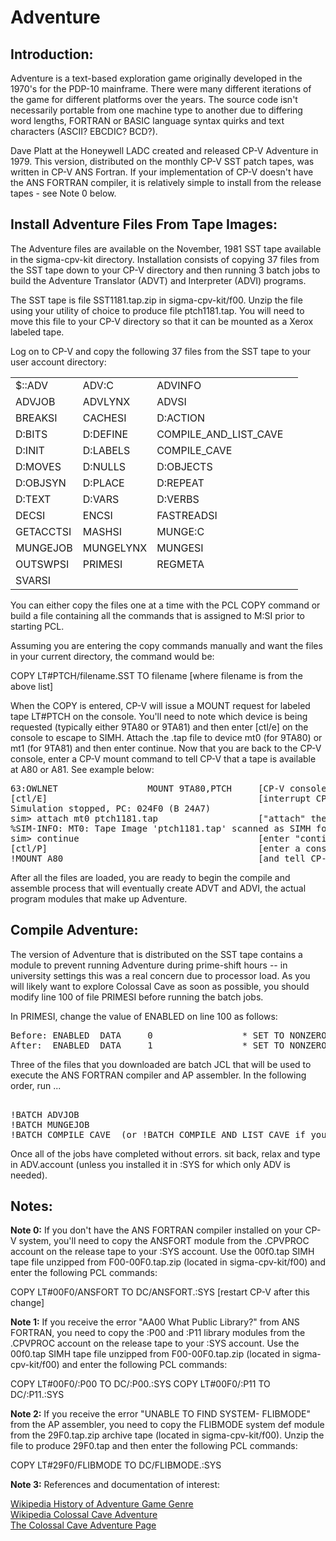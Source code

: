 
# Adventure

## Introduction:

Adventure is a text-based exploration game originally developed in the 1970's for the PDP-10 mainframe.  There were many different iterations of the game for different platforms over the years.  The source code isn't necessarily portable from one machine type to another due to differing word lengths, FORTRAN or BASIC language syntax quirks and text characters (ASCII? EBCDIC? BCD?).

Dave Platt at the Honeywell LADC created and released CP-V Adventure in 1979.  This version, distributed on the monthly CP-V SST patch tapes, was written in CP-V ANS Fortran.  If your implementation of CP-V doesn't have the ANS FORTRAN compiler, it is relatively simple to install from the release tapes - see Note 0 below.

## Install Adventure Files From Tape Images:

The Adventure files are available on the November, 1981 SST tape available in the sigma-cpv-kit directory.  Installation consists of copying 37 files from the SST tape down to your CP-V directory and then running 3 batch jobs to build the Adventure Translator (ADVT) and Interpreter (ADVI) programs.

The SST tape is file SST1181.tap.zip in sigma-cpv-kit/f00.  Unzip the file using your utility of choice to produce file ptch1181.tap.  You will need to move this file to your CP-V directory so that it can be mounted as a Xerox labeled tape.

Log on to CP-V and copy the following 37 files from the SST tape to your user account directory:


|                      |                     |                     |                     |
|----------------------|---------------------|---------------------|---------------------|
|$::ADV |ADV:C |ADVINFO|
|ADVJOB | ADVLYNX| ADVSI|
|BREAKSI |CACHESI|D:ACTION|
|D:BITS|D:DEFINE|COMPILE_AND_LIST_CAVE |
|D:INIT|D:LABELS|COMPILE_CAVE|
|D:MOVES|D:NULLS|D:OBJECTS|
|D:OBJSYN|D:PLACE|D:REPEAT|
|D:TEXT|D:VARS|D:VERBS|
|DECSI|ENCSI|FASTREADSI|
|GETACCTSI|MASHSI|MUNGE:C|
|MUNGEJOB|MUNGELYNX|MUNGESI|
|OUTSWPSI|PRIMESI|REGMETA|
|SVARSI|


You can either copy the files one at a time with the PCL COPY command or build a file containing all the commands that is assigned to M:SI prior to starting PCL.

Assuming you are entering the copy commands manually and want the files in your current directory, the command would be:

COPY LT#PTCH/filename.SST TO filename          [where filename is from the above list]

When the COPY is entered, CP-V will issue a MOUNT request for labeled tape LT#PTCH on the console.  You'll need to note which device is being requested (typically either 9TA80 or 9TA81) and then enter [ctl/e] on the console to escape to SIMH.  Attach the .tap file to device mt0 (for 9TA80) or mt1 (for 9TA81) and then enter continue.  Now that you are back to the CP-V console, enter a CP-V mount command to tell CP-V that a tape is available at A80 or A81.  See example below:

<pre>
63:OWLNET                 MOUNT 9TA80,PTCH     [CP-V console requests mount in response to PCL]
[ctl/E]                                        [interrupt CP-V with ctl/E to connect to SIMH]
Simulation stopped, PC: 024F0 (B 24A7)
sim> attach mt0 ptch1181.tap                   ["attach" the SST tape file to the SIMH device]
%SIM-INFO: MT0: Tape Image 'ptch1181.tap' scanned as SIMH format
sim> continue                                  [enter "continue" to return to CP-V]
[ctl/P]                                        [enter a console interrupt request to CP-V]
!MOUNT A80                                     [and tell CP-V the tape is mounted and ready]
</pre>

After all the files are loaded, you are ready to begin the compile and assemble process that will eventually create ADVT and ADVI, the actual program modules that make up Adventure.

## Compile Adventure:
The version of Adventure that is distributed on the SST tape contains a module to prevent running Adventure during prime-shift hours -- in university settings this was a real concern due to processor load.  As you will likely want to explore Colossal Cave as soon as possible, you should modify line 100 of file PRIMESI before running the batch jobs.

In PRIMESI, change the value of ENABLED on line 100 as follows:
<pre>
Before: ENABLED  DATA     0                 * SET TO NONZERO FOR PRIME-TIME USE  100.000  
After:  ENABLED  DATA     1                 * SET TO NONZERO FOR PRIME-TIME USE  100.000
</pre>
Three of the files that you downloaded are batch JCL that will be used to execute the ANS FORTRAN compiler and AP assembler.  In the following order, run ...
<pre> 
!BATCH ADVJOB  
!BATCH MUNGEJOB  
!BATCH COMPILE_CAVE  (or !BATCH COMPILE_AND_LIST_CAVE if you want lots of output)
</pre>
Once all of the jobs have completed without errors. sit back, relax and type in ADV.account (unless you installed it in :SYS for which only ADV is needed).

## Notes:

**Note 0:** If you don't have the ANS FORTRAN compiler installed on your CP-V system, you'll need to copy the ANSFORT module from the .CPVPROC account on the release tape to your :SYS account.  Use the 00f0.tap SIMH tape file unzipped from F00-00F0.tap.zip (located in sigma-cpv-kit/f00) and enter the following PCL commands: 

COPY LT#00F0/ANSFORT TO DC/ANSFORT.:SYS   [restart CP-V after this change]


**Note 1:** If you receive the error "AA00 What Public Library?" from ANS FORTRAN, you need to copy the :P00 and :P11 library modules from the .CPVPROC account on the release tape to your :SYS account.  Use the 00f0.tap SIMH tape file unzipped from F00-00F0.tap.zip (located in sigma-cpv-kit/f00) and enter the following PCL commands: 

COPY LT#00F0/:P00 TO DC/:P00.:SYS
COPY LT#00F0/:P11 TO DC/:P11.:SYS


**Note 2:** If you receive the error "UNABLE TO FIND SYSTEM- FLIBMODE" from the AP assembler, you need to copy the FLIBMODE system def module from the 29F0.tap.zip archive tape (located in sigma-cpv-kit/f00).  Unzip the file to produce 29F0.tap and then enter the following PCL commands:

COPY LT#29F0/FLIBMODE TO DC/FLIBMODE.:SYS 


**Note 3:** References and documentation of interest:

[Wikipedia History of Adventure Game Genre](https://en.wikipedia.org/wiki/Adventure_game)  
[Wikipedia Colossal Cave Adventure](https://en.wikipedia.org/wiki/Colossal_Cave_Adventure)  
[The Colossal Cave Adventure Page](https://rickadams.org/adventure/)  

   




 

